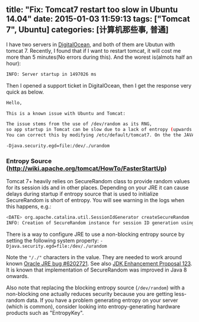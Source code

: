 title: "Fix: Tomcat7 restart too slow in Ubuntu 14.04"
date: 2015-01-03 11:59:13
tags: ["Tomcat 7", Ubuntu]
categories: [计算机那些事, 普通]
---
I have two servers in [DigitalOcean](https://www.digitalocean.com/), and both of them are Ubutun with tomcat 7. Recently, I found that if I want to restart tomcat, it will cost me more than 5 minutes(No errors during this). And the worest is(almots half an hour):  
```bash
INFO: Server startup in 1497026 ms
```
<!-- more -->
Then I opened a support ticket in DigitalOcean, then I get the response very quick as below.

```bash
Hello,

This is a known issue with Ubuntu and Tomcat:

The issue stems from the use of /dev/random as its RNG,
so app startup in Tomcat can be slow due to a lack of entropy (upwards of 5 minutes).
You can correct this by modifying /etc/default/tomcat7. On the the JAVA_OPTS line, add the following:

-Djava.security.egd=file:/dev/./urandom
```

### Entropy Source (http://wiki.apache.org/tomcat/HowTo/FasterStartUp)

Tomcat 7+ heavily relies on SecureRandom class to provide random values for its session ids and in other places. Depending on your JRE it can cause delays during startup if entropy source that is used to initialize SecureRandom is short of entropy. You will see warning in the logs when this happens, e.g.:

```bash
<DATE> org.apache.catalina.util.SessionIdGenerator createSecureRandom
INFO: Creation of SecureRandom instance for session ID generation using [SHA1PRNG] took [5172] milliseconds.
```
There is a way to configure JRE to use a non-blocking entropy source by setting the following system property: `-Djava.security.egd=file:/dev/./urandom`

Note the `"/./"` characters in the value. They are needed to work around known [Oracle JRE bug #6202721](http://bugs.sun.com/bugdatabase/view_bug.do?bug_id=6202721). See also [JDK Enhancement Proposal 123](http://openjdk.java.net/jeps/123). It is known that implementation of SecureRandom was improved in Java 8 onwards.

Also note that replacing the blocking entropy source (`/dev/random`) with a non-blocking one actually reduces security because you are getting less-random data. If you have a problem generating entropy on your server (which is common), consider looking into entropy-generating hardware products such as "EntropyKey".
